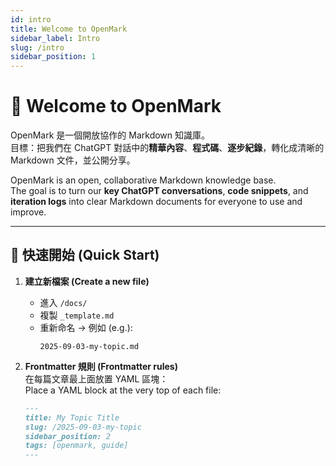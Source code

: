 ```yaml
---
id: intro
title: Welcome to OpenMark
sidebar_label: Intro
slug: /intro
sidebar_position: 1
---
```


# 📝 Welcome to **OpenMark**

OpenMark 是一個開放協作的 Markdown 知識庫。  
目標：把我們在 ChatGPT 對話中的**精華內容**、**程式碼**、**逐步紀錄**，轉化成清晰的 Markdown 文件，並公開分享。  

OpenMark is an open, collaborative Markdown knowledge base.  
The goal is to turn our **key ChatGPT conversations**, **code snippets**, and **iteration logs** into clear Markdown documents for everyone to use and improve.

---

## 🚀 快速開始 (Quick Start)

1. **建立新檔案 (Create a new file)**
   - 進入 `/docs/`
   - 複製 `_template.md`
   - 重新命名 → 例如 (e.g.):  
     ```
     2025-09-03-my-topic.md
     ```

2. **Frontmatter 規則 (Frontmatter rules)**  
   在每篇文章最上面放置 YAML 區塊：  
   Place a YAML block at the very top of each file:
   ```md
   ---
   title: My Topic Title
   slug: /2025-09-03-my-topic
   sidebar_position: 2
   tags: [openmark, guide]
   ---
